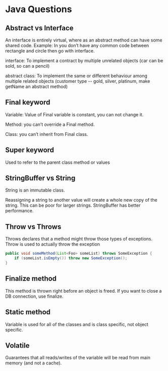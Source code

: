 # Java Questions

## Abstract vs Interface

An interface is entirely virtual, where as an abstract method can have some shared code. Example: In you don’t have any common code between rectangle and circle then go with interface.

interface: To implement a contract by multiple unrelated objects (car can be sold, so can a pencil)

abstract class: To implement the same or different behaviour among multiple related objects
(customer type -- gold, silver, platinum, make getName an abstract method)

## Final keyword

Variable: Value of Final variable is constant, you can not change it.  

Method: you can’t override a Final method.  

Class: you can’t inherit from Final class.  

## Super keyword

Used to refer to the parent class method or values

## StringBuffer vs String

String is an immutable class.   

Reassigning a string to another value will create a whole new copy of the string. This can be poor for larger strings. StringBuffer has better performance.  

## Throw vs Throws

Throws declares that a method might throw those types of exceptions. Throw is used to actually throw the exception

```java
public void someMethod(List<Foo> someList) throws SomeException {
    if (someList.isEmpty()) throw new SomeException();
}
```

## Finalize method

This method is thrown right before an object is freed. If you want to close a DB connection, use finalize.

## Static method

Variable is used for all of the classes and is class specific, not object specific.

## Volatile

Guarantees that all reads/writes of the variable will be read from main memory (and not a cache).
